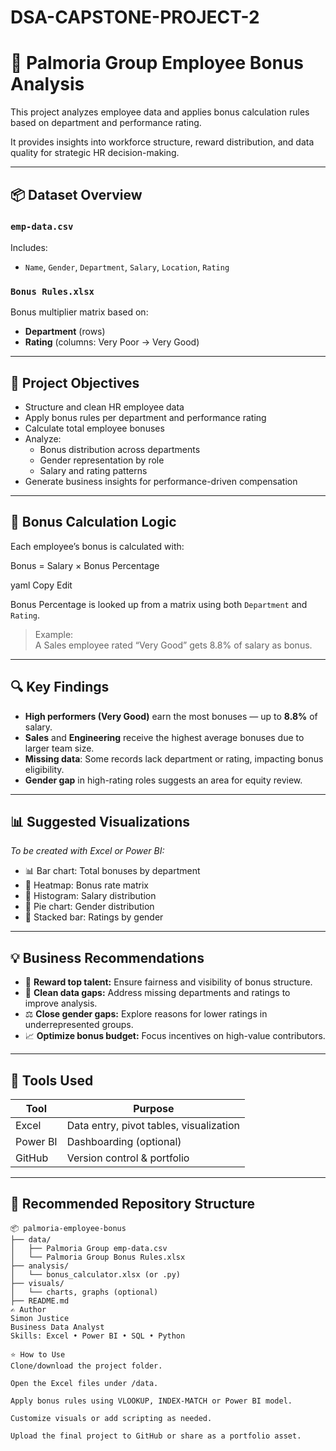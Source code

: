 # DSA-CAPSTONE-PROJECT-2

# 🏢 Palmoria Group Employee Bonus Analysis

This project analyzes employee data and applies bonus calculation rules based on department and performance rating. 

It provides insights into workforce structure, reward distribution, and data quality for strategic HR decision-making.

---

## 📦 Dataset Overview

### `emp-data.csv`
Includes:
- `Name`, `Gender`, `Department`, `Salary`, `Location`, `Rating`

### `Bonus Rules.xlsx`
Bonus multiplier matrix based on:
- **Department** (rows)
- **Rating** (columns: Very Poor → Very Good)

---

## 🎯 Project Objectives

- Structure and clean HR employee data
- Apply bonus rules per department and performance rating
- Calculate total employee bonuses
- Analyze:
  - Bonus distribution across departments
  - Gender representation by role
  - Salary and rating patterns
- Generate business insights for performance-driven compensation

---

## 🧮 Bonus Calculation Logic

Each employee’s bonus is calculated with:

Bonus = Salary × Bonus Percentage

yaml
Copy
Edit

Bonus Percentage is looked up from a matrix using both `Department` and `Rating`.

> Example:  
> A Sales employee rated “Very Good” gets 8.8% of salary as bonus.

---

## 🔍 Key Findings

- **High performers (Very Good)** earn the most bonuses — up to **8.8%** of salary.
- **Sales** and **Engineering** receive the highest average bonuses due to larger team size.
- **Missing data**: Some records lack department or rating, impacting bonus eligibility.
- **Gender gap** in high-rating roles suggests an area for equity review.

---

## 📊 Suggested Visualizations

*To be created with Excel or Power BI:*

- 📊 Bar chart: Total bonuses by department
- 🧩 Heatmap: Bonus rate matrix
- 🧮 Histogram: Salary distribution
- 🧍 Pie chart: Gender distribution
- 📌 Stacked bar: Ratings by gender

---

## 💡 Business Recommendations

- 🎯 **Reward top talent:** Ensure fairness and visibility of bonus structure.
- 🧹 **Clean data gaps:** Address missing departments and ratings to improve analysis.
- ⚖️ **Close gender gaps:** Explore reasons for lower ratings in underrepresented groups.
- 📈 **Optimize bonus budget:** Focus incentives on high-value contributors.

---

## 🧰 Tools Used

| Tool       | Purpose                     |
|------------|-----------------------------|
| Excel      | Data entry, pivot tables, visualization |
| Power BI   | Dashboarding (optional)     |
| GitHub     | Version control & portfolio |

---

## 📁 Recommended Repository Structure

```plaintext
📦 palmoria-employee-bonus
├── data/
│   ├── Palmoria Group emp-data.csv
│   └── Palmoria Group Bonus Rules.xlsx
├── analysis/
│   └── bonus_calculator.xlsx (or .py)
├── visuals/
│   └── charts, graphs (optional)
├── README.md
✍️ Author
Simon Justice
Business Data Analyst
Skills: Excel • Power BI • SQL • Python

⭐ How to Use
Clone/download the project folder.

Open the Excel files under /data.

Apply bonus rules using VLOOKUP, INDEX-MATCH or Power BI model.

Customize visuals or add scripting as needed.

Upload the final project to GitHub or share as a portfolio asset.
